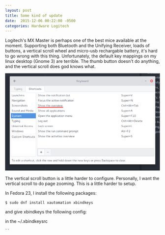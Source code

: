 ```yaml
---
layout: post
title: Some kind of update
date:  2015-12-06 00:22:00 -0500
categories: Hardware Logitech
---
```


Logitech's MX Master is perhaps one of the best mice available at the moment. Supporting both Bluetooth and the Unifying Receiver, loads of buttons, a vertical scroll wheel and micro-usb rechargable battery, it's hard to go wrong with this thing. Unfortunately, the default key mappings on my linux desktop (Gnome 3) are terrible. The thumb button doesn't do anything, and the vertical scroll does god knows what.


![Keyboard Setting to Change to get Expose Thumb](./images/logitech_thumbbutton.png)

The vertical scroll button is a little harder to configure. Personally, I want the vertical scroll to do page zooming. This is a little harder to setup.

In Fedora 23, I install the following packages:

```
$ sudo dnf install xautomation xbindkeys
```

and give xbindkeys the following config:

in the ~/.xbindkeysrc
```
``
```
